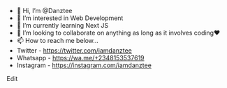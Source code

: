 - 👋 Hi, I’m @Danztee
- 👀 I’m interested in Web Development
- 🌱 I’m currently learning Next JS
- 💞️ I’m looking to collaborate on anything as long as it involves coding❤️
- 📫 How to reach me below...
- Twitter - https://twitter.com/iamdanztee
- Whatsapp - https://wa.me/+2348153537619
- Instagram - https://instagram.com/iamdanztee
<!---
Danztee/Danztee is a ✨ special ✨ repository because its `README.md` (this file) appears on your GitHub profile.
You can click the Preview link to take a look at your changes.
--->

Edit
